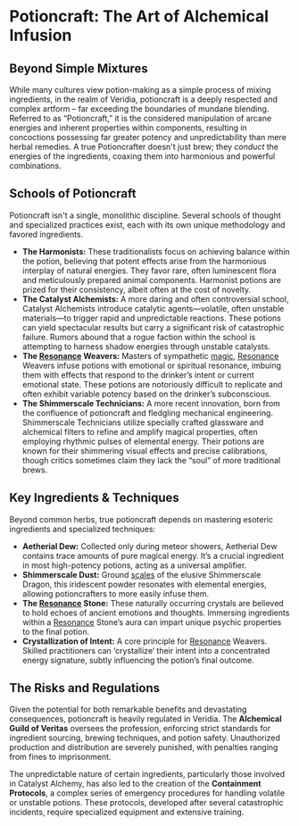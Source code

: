 # Potioncraft: The Art of Alchemical Infusion

## Beyond Simple Mixtures

While many cultures view potion-making as a simple process of mixing ingredients, in the realm of Veridia, potioncraft is a deeply respected and complex artform – far exceeding the boundaries of mundane blending. Referred to as “Potioncraft,” it is the considered manipulation of arcane energies and inherent properties within components, resulting in concoctions possessing far greater potency and unpredictability than mere herbal remedies. A true Potioncrafter doesn't just brew; they *conduct* the energies of the ingredients, coaxing them into harmonious and powerful combinations.

## Schools of Potioncraft

Potioncraft isn't a single, monolithic discipline. Several schools of thought and specialized practices exist, each with its own unique methodology and favored ingredients.

*   **The Harmonists:** These traditionalists focus on achieving balance within the potion, believing that potent effects arise from the harmonious interplay of natural energies. They favor rare, often luminescent flora and meticulously prepared animal components.  Harmonist potions are prized for their consistency, albeit often at the cost of novelty.
*   **The Catalyst Alchemists:**  A more daring and often controversial school, Catalyst Alchemists introduce catalytic agents—volatile, often unstable materials—to trigger rapid and unpredictable reactions. These potions can yield spectacular results but carry a significant risk of catastrophic failure. Rumors abound that a rogue faction within the school is attempting to harness shadow energies through unstable catalysts.
*   **The [Resonance](/generated/resonance/resonance.md) Weavers:** Masters of sympathetic [magic](/structure/mechanic/magic.md), [Resonance](/structure/mechanic/resonance.md) Weavers infuse potions with emotional or spiritual resonance, imbuing them with effects that respond to the drinker’s intent or current emotional state. These potions are notoriously difficult to replicate and often exhibit variable potency based on the drinker’s subconscious.
*   **The Shimmerscale Technicians:** A more recent innovation, born from the confluence of potioncraft and fledgling mechanical engineering. Shimmerscale Technicians utilize specially crafted glassware and alchemical filters to refine and amplify magical properties, often employing rhythmic pulses of elemental energy. Their potions are known for their shimmering visual effects and precise calibrations, though critics sometimes claim they lack the “soul” of more traditional brews.

## Key Ingredients & Techniques

Beyond common herbs, true potioncraft depends on mastering esoteric ingredients and specialized techniques:

*   **Aetherial Dew:**  Collected only during meteor showers, Aetherial Dew contains trace amounts of pure magical energy.  It’s a crucial ingredient in most high-potency potions, acting as a universal amplifier.
*   **Shimmerscale Dust:** Ground [scales](/geography/landmark/scale.md) of the elusive Shimmerscale Dragon, this iridescent powder resonates with elemental energies, allowing potioncrafters to more easily infuse them.
*   **The [Resonance](/generated/resonance/resonance.md) Stone:** These naturally occurring crystals are believed to hold echoes of ancient emotions and thoughts. Immersing ingredients within a [Resonance](/structure/mechanic/resonance.md) Stone’s aura can impart unique psychic properties to the final potion.
*   **Crystallization of Intent:** A core principle for [Resonance](/generated/resonance/resonance.md) Weavers. Skilled practitioners can ‘crystallize’ their intent into a concentrated energy signature, subtly influencing the potion’s final outcome.

## The Risks and Regulations

Given the potential for both remarkable benefits and devastating consequences, potioncraft is heavily regulated in Veridia.  The **Alchemical Guild of Veritas** oversees the profession, enforcing strict standards for ingredient sourcing, brewing techniques, and potion safety. Unauthorized production and distribution are severely punished, with penalties ranging from fines to imprisonment.

The unpredictable nature of certain ingredients, particularly those involved in Catalyst Alchemy, has also led to the creation of the **Containment Protocols**, a complex series of emergency procedures for handling volatile or unstable potions. These protocols, developed after several catastrophic incidents, require specialized equipment and extensive training.
